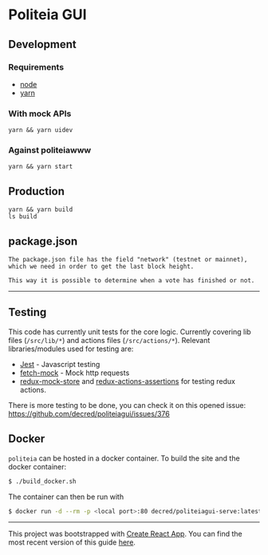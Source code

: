 # Politeia GUI

## Development

### Requirements
- [node](https://nodejs.org/en/download/)
- [yarn](https://yarnpkg.com/en/)

### With mock APIs

    yarn && yarn uidev

### Against politeiawww

    yarn && yarn start

## Production

    yarn && yarn build
    ls build

## package.json

    The package.json file has the field "network" (testnet or mainnet),
    which we need in order to get the last block height.

    This way it is possible to determine when a vote has finished or not.
---

## Testing 

This code has currently unit tests for the core logic. Currently covering lib files (`/src/lib/*`) and actions files (`/src/actions/*`).
Relevant libraries/modules used for testing are:
 - [Jest](https://facebook.github.io/jest/docs/en/getting-started.html) - Javascript testing
 - [fetch-mock](http://www.wheresrhys.co.uk/fetch-mock/api) - Mock http requests
 - [redux-mock-store](https://github.com/dmitry-zaets/redux-mock-store) and [redux-actions-assertions](https://github.com/redux-things/redux-actions-assertions) for testing redux actions.

There is more testing to be done, you can check it on this opened issue: https://github.com/decred/politeiagui/issues/376


## Docker

`politeia` can be hosted in a docker container. To build the site and the docker container:

```bash
$ ./build_docker.sh
```

The container can then be run with

```bash
$ docker run -d --rm -p <local port>:80 decred/politeiagui-serve:latest
```

---

This project was bootstrapped with [Create React App](https://github.com/facebookincubator/create-react-app).
You can find the most recent version of this guide [here](https://github.com/facebookincubator/create-react-app/blob/master/packages/react-scripts/template/README.md).
